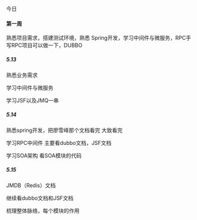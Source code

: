 今日

#### 第一周

熟悉项目需求，搭建测试环境，熟悉 Spring开发，学习中间件与微服务，RPC手写RPC项目可以做一下，DUBBO

##### 5.13

熟悉业务需求

学习中间件与微服务

学习JSF以及JMQ一串

##### 5.14

熟悉spring开发，把廖雪峰那个文档看完  大致看完

学习RPC中间件 主要看dubbo文档，JSF文档

学习SOA架构 看SOA模块的代码

##### 5.15

JMDB（Redis）文档

继续看dubbo文档和JSF文档

梳理整体脉络，每个模块的作用

